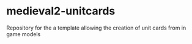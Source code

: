 # medieval2-unitcards
Repository for the a template allowing the creation of unit cards from in game models
